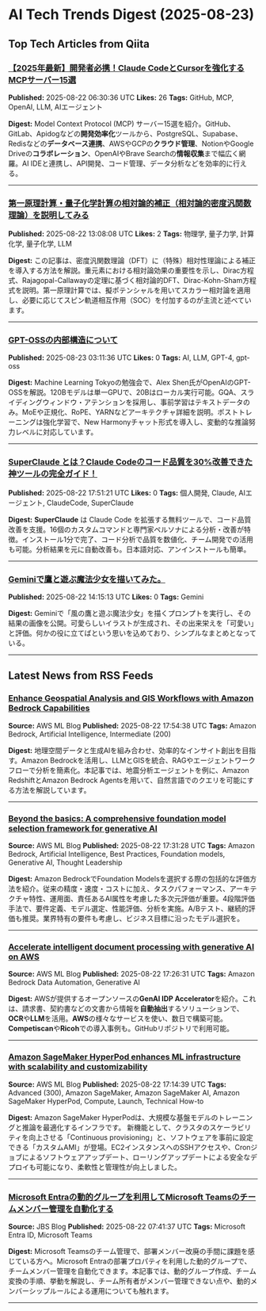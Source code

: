 # AI Tech Trends Digest (2025-08-23)


## Top Tech Articles from Qiita


### [【2025年最新】開発者必携！Claude CodeとCursorを強化するMCPサーバー15選](https://qiita.com/satokenichi/items/afa59c3605825bdf76f8)
**Published:** 2025-08-22 06:30:36 UTC
**Likes:** 26
**Tags:** GitHub, MCP, OpenAI, LLM, AIエージェント

**Digest:**
Model Context Protocol (MCP) サーバー15選を紹介。GitHub、GitLab、Apidogなどの**開発効率化**ツールから、PostgreSQL、Supabase、Redisなどの**データベース連携**、AWSやGCPの**クラウド管理**、NotionやGoogle Driveの**コラボレーション**、OpenAIやBrave Searchの**情報収集**まで幅広く網羅。AI IDEと連携し、API開発、コード管理、データ分析などを効率的に行える。

---

### [第一原理計算・量子化学計算の相対論的補正（相対論的密度汎関数理論）を説明してみる](https://qiita.com/dc1394/items/c60550b771145cf1853d)
**Published:** 2025-08-22 13:08:08 UTC
**Likes:** 2
**Tags:** 物理学, 量子力学, 計算化学, 量子化学, LLM

**Digest:**
この記事は、密度汎関数理論（DFT）に（特殊）相対性理論による補正を導入する方法を解説。重元素における相対論効果の重要性を示し、Dirac方程式、Rajagopal-Callawayの定理に基づく相対論的DFT、Dirac-Kohn-Sham方程式を説明。第一原理計算では、擬ポテンシャルを用いてスカラー相対論を適用し、必要に応じてスピン軌道相互作用（SOC）を付加するのが主流と述べています。

---

### [GPT-OSSの内部構造について](https://qiita.com/coolandsmartrr/items/7d8b283a4793c37066d3)
**Published:** 2025-08-23 03:11:36 UTC
**Likes:** 0
**Tags:** AI, LLM, GPT-4, gpt-oss

**Digest:**
Machine Learning Tokyoの勉強会で、Alex Shen氏がOpenAIのGPT-OSSを解説。120Bモデルは単一GPUで、20Bはローカル実行可能。GQA、スライディングウィンドウ・アテンションを採用し、事前学習はテキストデータのみ。MoEや正規化、RoPE、YARNなどアーキテクチャ詳細を説明。ポストトレーニングは強化学習で、New Harmonyチャット形式を導入し、変動的な推論努力レベルに対応しています。

---

### [SuperClaude とは？Claude Codeのコード品質を30%改善できた神ツールの完全ガイド！](https://qiita.com/tomada/items/2eb1b0623c9f59424235)
**Published:** 2025-08-22 17:51:21 UTC
**Likes:** 0
**Tags:** 個人開発, Claude, AIエージェント, ClaudeCode, SuperClaude

**Digest:**
**SuperClaude** は Claude Code を拡張する無料ツールで、コード品質改善を支援。16個のカスタムコマンドと専門家ペルソナによる分析・改善が特徴。インストール1分で完了、コード分析で品質を数値化、チーム開発での活用も可能。分析結果を元に自動改善も。日本語対応、アンインストールも簡単。

---

### [Geminiで鷹と遊ぶ魔法少女を描いてみた。](https://qiita.com/nori-channel/items/ec8379f98eed3203a091)
**Published:** 2025-08-22 14:15:13 UTC
**Likes:** 0
**Tags:** Gemini

**Digest:**
Geminiで「風の鷹と遊ぶ魔法少女」を描くプロンプトを実行し、その結果の画像を公開。可愛らしいイラストが生成され、その出来栄えを「可愛い」と評価。何かの役に立てばという思いを込めており、シンプルなまとめとなっている。

---

## Latest News from RSS Feeds


### [Enhance Geospatial Analysis and GIS Workflows with Amazon Bedrock Capabilities](https://aws.amazon.com/blogs/machine-learning/enhance-geospatial-analysis-and-gis-workflows-with-amazon-bedrock-capabilities/)
**Source:** AWS ML Blog
**Published:** 2025-08-22 17:54:38 UTC
**Tags:** Amazon Bedrock, Artificial Intelligence, Intermediate (200)

**Digest:**
地理空間データと生成AIを組み合わせ、効率的なインサイト創出を目指す。Amazon Bedrockを活用し、LLMとGISを統合、RAGやエージェントワークフローで分析を簡素化。本記事では、地震分析エージェントを例に、Amazon RedshiftとAmazon Bedrock Agentsを用いて、自然言語でのクエリを可能にする方法を解説しています。

---

### [Beyond the basics: A comprehensive foundation model selection framework for generative AI](https://aws.amazon.com/blogs/machine-learning/beyond-the-basics-a-comprehensive-foundation-model-selection-framework-for-generative-ai/)
**Source:** AWS ML Blog
**Published:** 2025-08-22 17:31:28 UTC
**Tags:** Amazon Bedrock, Artificial Intelligence, Best Practices, Foundation models, Generative AI, Thought Leadership

**Digest:**
Amazon BedrockでFoundation Modelsを選択する際の包括的な評価方法を紹介。従来の精度・速度・コストに加え、タスクパフォーマンス、アーキテクチャ特性、運用面、責任あるAI属性を考慮した多次元評価が重要。4段階評価手法で、要件定義、モデル選定、性能評価、分析を実施。A/Bテスト、継続的評価も推奨。業界特有の要件も考慮し、ビジネス目標に沿ったモデル選択を。

---

### [Accelerate intelligent document processing with generative AI on AWS](https://aws.amazon.com/blogs/machine-learning/accelerate-intelligent-document-processing-with-generative-ai-on-aws/)
**Source:** AWS ML Blog
**Published:** 2025-08-22 17:26:31 UTC
**Tags:** Amazon Bedrock Data Automation, Generative AI

**Digest:**
AWSが提供するオープンソースの**GenAI IDP Accelerator**を紹介。これは、請求書、契約書などの文書から情報を**自動抽出**するソリューションで、**OCR**や**LLM**を活用。**AWS**の様々なサービスを使い、数日で構築可能。**Competiscan**や**Ricoh**での導入事例も。GitHubリポジトリで利用可能。

---

### [Amazon SageMaker HyperPod enhances ML infrastructure with scalability and customizability](https://aws.amazon.com/blogs/machine-learning/amazon-sagemaker-hyperpod-enhances-ml-infrastructure-with-scalability-and-customizability/)
**Source:** AWS ML Blog
**Published:** 2025-08-22 17:14:39 UTC
**Tags:** Advanced (300), Amazon SageMaker, Amazon SageMaker AI, Amazon SageMaker HyperPod, Compute, Launch, Technical How-to

**Digest:**
Amazon SageMaker HyperPodは、大規模な基盤モデルのトレーニングと推論を最適化するインフラです。 新機能として、クラスタのスケーラビリティを向上させる「Continuous provisioning」と、ソフトウェアを事前に設定できる「カスタムAMI」が登場。EC2インスタンスへのSSHアクセスや、Cronジョブによるソフトウェアアップデート、ローリングアップデートによる安全なデプロイも可能になり、柔軟性と管理性が向上しました。

---

### [Microsoft Entraの動的グループを利用してMicrosoft Teamsのチームメンバー管理を自動化する](https://blog.jbs.co.jp/entry/2025/08/22/164137)
**Source:** JBS Blog
**Published:** 2025-08-22 07:41:37 UTC
**Tags:** Microsoft Entra ID, Microsoft Teams

**Digest:**
Microsoft Teamsのチーム管理で、部署メンバー改廃の手間に課題を感じている方へ。Microsoft Entraの部署プロパティを利用した動的グループで、チームメンバー管理を自動化できます。本記事では、動的グループ作成、チーム変換の手順、挙動を解説し、チーム所有者がメンバー管理できない点や、動的メンバーシップルールによる運用についても触れます。

---